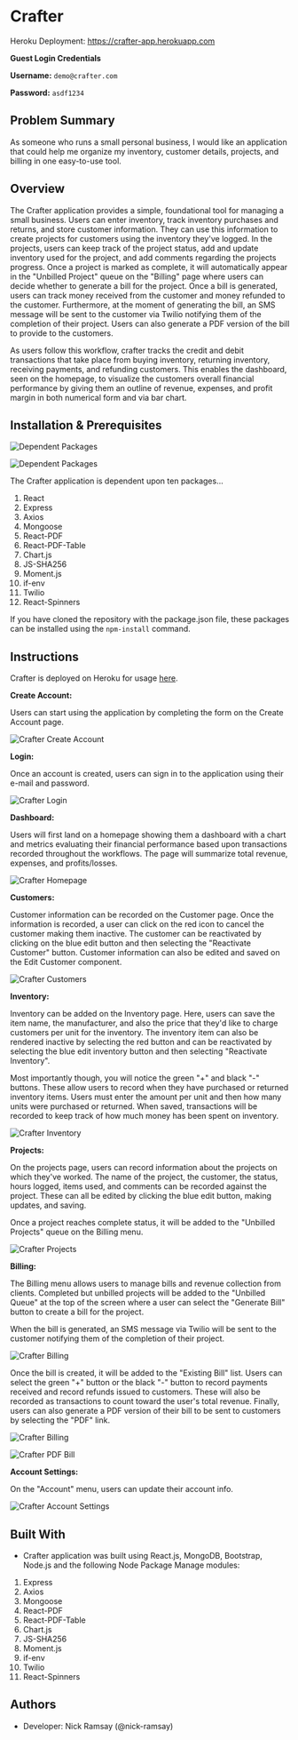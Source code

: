 # Crafter

Heroku Deployment: https://crafter-app.herokuapp.com

**Guest Login Credentials**

**Username:** ```demo@crafter.com```

**Password:** ```asdf1234```

## Problem Summary 
As someone who runs a small personal business, I would like an application that could help me organize my inventory, customer details, projects, and billing in one easy-to-use tool.

## Overview
The Crafter application provides a simple, foundational tool for managing a small business. Users can enter inventory, track inventory purchases and returns, and store customer information. They can use this information to create projects for customers using the inventory they've logged. In the projects, users can keep track of the project status, add and update inventory used for the project, and add comments regarding the projects progress. Once a project is marked as complete, it will automatically appear in the "Unbilled Project" queue on the "Billing" page where users can decide whether to generate a bill for the project. Once a bill is generated, users can track money received from the customer and money refunded to the customer. Furthermore, at the moment of generating the bill, an SMS message will be sent to the customer via Twilio notifying them of the completion of their project. Users can also generate a PDF version of the bill to provide to the customers. 

As users follow this workflow, crafter tracks the credit and debit transactions that take place from buying inventory, returning inventory, receiving payments, and refunding customers. This enables the dashboard, seen on the homepage, to visualize the customers overall financial performance by giving them an outline of revenue, expenses, and profit margin in both numerical form and via bar chart.

## Installation & Prerequisites

![Dependent Packages](https://github.com/nick-ramsay/readme-images/blob/master/crafter/dependent-react-packages.jpg?raw=true)

![Dependent Packages](https://github.com/nick-ramsay/readme-images/blob/master/crafter/dependent-packages.jpg?raw=true)

The Crafter application is dependent upon ten packages...

 1. React
 2. Express
 3. Axios
 4. Mongoose
 5. React-PDF
 6. React-PDF-Table
 7. Chart.js
 8. JS-SHA256
 9. Moment.js
 10. if-env
 11. Twilio
 12. React-Spinners
 
If you have cloned the repository with the package.json file, these packages can be installed using the ```npm-install``` command.

## Instructions

Crafter is deployed on Heroku for usage [here](https://crafter-app.herokuapp.com).

**Create Account:**

Users can start using the application by completing the form on the Create Account page.

![Crafter Create Account](https://github.com/nick-ramsay/readme-images/blob/master/crafter/create-account.jpg?raw=true)

**Login:**

Once an account is created, users can sign in to the application using their e-mail and password.

![Crafter Login](https://github.com/nick-ramsay/readme-images/blob/master/crafter/login.jpg?raw=true)

**Dashboard:**

Users will first land on a homepage showing them a dashboard with a chart and metrics evaluating their financial performance based upon transactions recorded throughout the workflows. The page will summarize total revenue, expenses, and profits/losses.

![Crafter Homepage](https://github.com/nick-ramsay/readme-images/blob/master/crafter/homepage-metrics.jpg?raw=true)

**Customers:**

Customer information can be recorded on the Customer page. Once the information is recorded, a user can click on the red icon to cancel the customer making them inactive. The customer can be reactivated by clicking on the blue edit button and then selecting the "Reactivate Customer" button. Customer information can also be edited and saved on the Edit Customer component.

![Crafter Customers](https://github.com/nick-ramsay/readme-images/blob/master/crafter/customers.jpg?raw=true)

**Inventory:**

Inventory can be added on the Inventory page. Here, users can save the item name, the manufacturer, and also the price that they'd like to charge customers per unit for the inventory. The inventory item can also be rendered inactive by selecting the red button and can be reactivated by selecting the blue edit inventory button and then selecting "Reactivate Inventory".

Most importantly though, you will notice the green "+" and black "-" buttons. These allow users to record when they have purchased or returned inventory items. Users must enter the amount per unit and then how many units were purchased or returned. When saved, transactions will be recorded to keep track of how much money has been spent on inventory.

![Crafter Inventory](https://github.com/nick-ramsay/readme-images/blob/master/crafter/inventory.jpg?raw=true)

**Projects:**

On the projects page, users can record information about the projects on which they've worked. The name of the project, the customer, the status, hours logged, items used, and comments can be recorded against the project. These can all be edited by clicking the blue edit button, making updates, and saving. 

Once a project reaches complete status, it will be added to the "Unbilled Projects" queue on the Billing menu.

![Crafter Projects](https://github.com/nick-ramsay/readme-images/blob/master/crafter/projects.jpg?raw=true)

**Billing:**

The Billing menu allows users to manage bills and revenue collection from clients. Completed but unbilled projects will be added to the "Unbilled Queue" at the top of the screen where a user can select the "Generate Bill" button to create a bill for the project.

When the bill is generated, an SMS message via Twilio will be sent to the customer notifying them of the completion of their project.

![Crafter Billing](https://github.com/nick-ramsay/readme-images/blob/master/crafter/sms_message.jpg?raw=true)

Once the bill is created, it will be added to the "Existing Bill" list. Users can select the green "+" button or the black "-" button to record payments received and record refunds issued to customers. These will also be recorded as transactions to count toward the user's total revenue. Finally, users can also generate a PDF version of their bill to be sent to customers by selecting the "PDF" link.

![Crafter Billing](https://github.com/nick-ramsay/readme-images/blob/master/crafter/billing.jpg?raw=true)

![Crafter PDF Bill](https://github.com/nick-ramsay/readme-images/blob/master/crafter/pdf-bill.jpg?raw=true)

**Account Settings:**

On the "Account" menu, users can update their account info.

![Crafter Account Settings](https://github.com/nick-ramsay/readme-images/blob/master/crafter/account-settings.jpg?raw=true)


## Built With
- Crafter application was built using React.js, MongoDB, Bootstrap, Node.js and the following Node Package Manage modules:

 1. Express
 2. Axios
 3. Mongoose
 4. React-PDF
 5. React-PDF-Table
 6. Chart.js
 7. JS-SHA256
 8. Moment.js
 9. if-env
10. Twilio
11. React-Spinners

## Authors 
- Developer: Nick Ramsay (@nick-ramsay)

